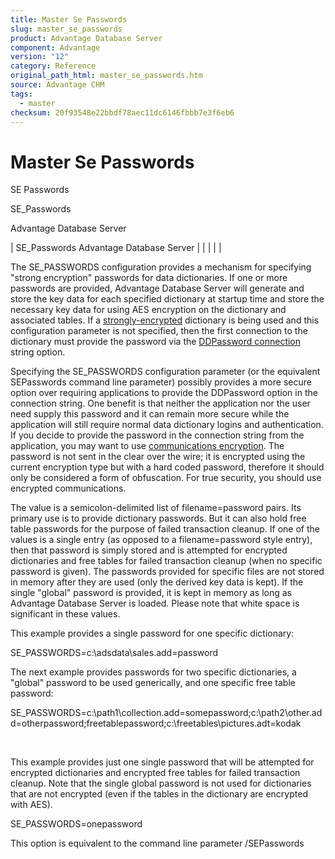 ```yaml
---
title: Master Se Passwords
slug: master_se_passwords
product: Advantage Database Server
component: Advantage
version: "12"
category: Reference
original_path_html: master_se_passwords.htm
source: Advantage CHM
tags:
  - master
checksum: 20f93548e22bbdf78aec11dc6146fbbb7e3f6eb6
---
```


# Master Se Passwords

SE Passwords

SE\_Passwords

Advantage Database Server

| SE\_Passwords  Advantage Database Server |  |  |  |  |

The SE\_PASSWORDS configuration provides a mechanism for specifying "strong encryption" passwords for data dictionaries. If one or more passwords are provided, Advantage Database Server will generate and store the key data for each specified dictionary at startup time and store the necessary key data for using AES encryption on the dictionary and associated tables. If a [strongly-encrypted](master_encryption.md) dictionary is being used and this configuration parameter is not specified, then the first connection to the dictionary must provide the password via the [DDPassword connection](ace_adsconnect101.md) string option.

Specifying the SE\_PASSWORDS configuration parameter (or the equivalent SEPasswords command line parameter) possibly provides a more secure option over requiring applications to provide the DDPassword option in the connection string. One benefit is that neither the application nor the user need supply this password and it can remain more secure while the application will still require normal data dictionary logins and authentication. If you decide to provide the password in the connection string from the application, you may want to use [communications encryption](master_communications_encryption.md). The password is not sent in the clear over the wire; it is encrypted using the current encryption type but with a hard coded password, therefore it should only be considered a form of obfuscation. For true security, you should use encrypted communications.

The value is a semicolon-delimited list of filename=password pairs. Its primary use is to provide dictionary passwords. But it can also hold free table passwords for the purpose of failed transaction cleanup. If one of the values is a single entry (as opposed to a filename=password style entry), then that password is simply stored and is attempted for encrypted dictionaries and free tables for failed transaction cleanup (when no specific password is given). The passwords provided for specific files are not stored in memory after they are used (only the derived key data is kept). If the single "global" password is provided, it is kept in memory as long as Advantage Database Server is loaded. Please note that white space is significant in these values.

This example provides a single password for one specific dictionary:

SE\_PASSWORDS=c:\adsdata\sales.add=password

The next example provides passwords for two specific dictionaries, a "global" password to be used generically, and one specific free table password:

SE\_PASSWORDS=c:\path1\collection.add=somepassword;c:\path2\other.add=otherpassword;freetablepassword;c:\freetables\pictures.adt=kodak

 

This example provides just one single password that will be attempted for encrypted dictionaries and encrypted free tables for failed transaction cleanup. Note that the single global password is not used for dictionaries that are not encrypted (even if the tables in the dictionary are encrypted with AES).

SE\_PASSWORDS=onepassword

This option is equivalent to the command line parameter /SEPasswords

